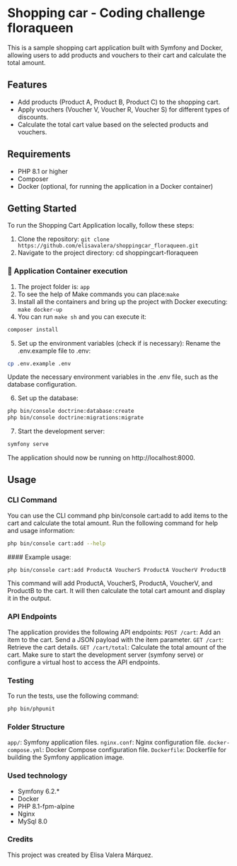 # Shopping car - Coding challenge floraqueen

This is a sample shopping cart application built with Symfony and Docker, allowing users to add products and vouchers to their cart and calculate the total amount.

## Features

- Add products (Product A, Product B, Product C) to the shopping cart.
- Apply vouchers (Voucher V, Voucher R, Voucher S) for different types of discounts.
- Calculate the total cart value based on the selected products and vouchers.

## Requirements

- PHP 8.1 or higher
- Composer
- Docker (optional, for running the application in a Docker container)

## Getting Started

To run the Shopping Cart Application locally, follow these steps:

1. Clone the repository:
   `git clone https://github.com/elisavalera/shoppingcar_floraqueen.git`
2. Navigate to the project directory: cd shoppingcart-floraqueen


### 🚀 Application Container execution
1. The project folder is: `app`
2. To see the help of Make commands you can place:`make`
3. Install all the containers and bring up the project with Docker executing: `make docker-up`
4. You can run `make sh` and you can execute it:
```bash
composer install
```
5. Set up the environment variables (check if is necessary):
Rename the .env.example file to .env:
```bash
cp .env.example .env
```
Update the necessary environment variables in the .env file, such as the database configuration.

6. Set up the database:
```bash
php bin/console doctrine:database:create
php bin/console doctrine:migrations:migrate
```

7. Start the development server:
```bash
symfony serve
```

The application should now be running on http://localhost:8000.

## Usage

### CLI Command
You can use the CLI command php bin/console cart:add to add items to the cart and calculate the total amount. Run the following command for help and usage information:
```bash
php bin/console cart:add --help
```

#### Example usage:
```bash
php bin/console cart:add ProductA VoucherS ProductA VoucherV ProductB
```
This command will add ProductA, VoucherS, ProductA, VoucherV, and ProductB to the cart. It will then calculate the total cart amount and display it in the output.



### API Endpoints
The application provides the following API endpoints:
`POST /cart`: Add an item to the cart. Send a JSON payload with the item parameter.
`GET /cart`: Retrieve the cart details.
`GET /cart/total`: Calculate the total amount of the cart.
Make sure to start the development server (symfony serve) or configure a virtual host to access the API endpoints.

### Testing
To run the tests, use the following command:
```bash
php bin/phpunit
```

### Folder Structure
`app/`: Symfony application files.
`nginx.conf`: Nginx configuration file.
`docker-compose.yml`: Docker Compose configuration file.
`Dockerfile`: Dockerfile for building the Symfony application image.


### Used technology
- Symfony 6.2.*
- Docker
- PHP 8.1-fpm-alpine
- Nginx
- MySql 8.0

### Credits
This project was created by Elisa Valera Márquez.
